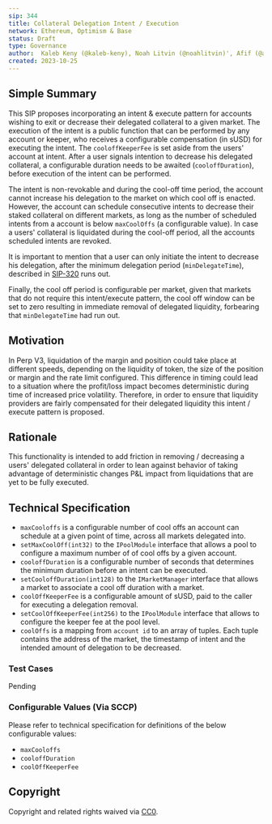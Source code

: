 ```yaml
---
sip: 344
title: Collateral Delegation Intent / Execution
network: Ethereum, Optimism & Base
status: Draft
type: Governance
author:  Kaleb Keny (@kaleb-keny), Noah Litvin (@noahlitvin)', Afif (@aband1)
created: 2023-10-25
---
```


<!--You can leave these HTML comments in your merged SIP and delete the visible duplicate text guides, they will not appear and may be helpful to refer to if you edit it again. This is the suggested template for new SIPs. Note that an SIP number will be assigned by an editor. When opening a pull request to submit your SIP, please use an abbreviated title in the filename, `sip-draft_title_abbrev.md`. The title should be 44 characters or less.-->

## Simple Summary

<!--"If you can't explain it simply, you don't understand it well enough." Simply describe the outcome the proposed changes intends to achieve. This should be non-technical and accessible to a casual community member.-->

This SIP proposes incorporating an intent & execute pattern for accounts wishing to exit or decrease their delegated collateral to a given market. The execution of the intent is a public function that can be performed by any account or keeper, who receives a configurable compensation (in sUSD) for executing the intent. The `cooloffKeeperFee` is set aside from the users' account at intent.
After a user signals intention to decrease his delegated collateral, a configurable duration needs to be awaited (`cooloffDuration`), before execution of the intent can be performed.

The intent is non-revokable and during the cool-off time period, the account cannot increase his delegation to the market on which cool off is enacted. However, the account can schedule consecutive intents to decrease their staked collateral on different markets, as long as the number of scheduled intents from a account is below `maxCoolOffs` (a configurable value).
In case a users' collateral is liquidated during the cool-off period, all the accounts scheduled intents are revoked.

It is important to mention that a user can only initiate the intent to decrease his delegation, after the minimum delegation period (`minDelegateTime`), described in [SIP-320](https://sips.synthetix.io/sips/sip-320/) runs out.

Finally, the cool off period is configurable per market, given that markets that do not require this intent/execute pattern, the cool off window can be set to zero resulting in immediate removal of delegated liquidity, forbearing that `minDelegateTime` had run out.

## Motivation

<!--This is the problem statement. This is the *why* of the SIP. It should clearly explain *why* the current state of the protocol is inadequate.  It is critical that you explain *why* the change is needed, if the SIP proposes changing how something is calculated, you must address *why* the current calculation is inaccurate or wrong. This is not the place to describe how the SIP will address the issue!-->

In Perp V3, liquidation of the margin and position could take place at different speeds, depending on the liquidity of token, the size of the position or margin and  the rate limit configured. This difference in timing could lead to a situation where the profit/loss impact becomes deterministic during time of increased price volatility. Therefore, in order to ensure that liquidity providers are fairly compensated for their delegated liquidity this intent / execute pattern is proposed.  


## Rationale

<!--This is where you explain the reasoning behind how you propose to solve the problem. Why did you propose to implement the change in this way, what were the considerations and trade-offs. The rationale fleshes out what motivated the design and why particular design decisions were made. It should describe alternate designs that were considered and related work. The rationale may also provide evidence of consensus within the community, and should discuss important objections or concerns raised during discussion.-->

This functionality is intended to add friction in removing / decreasing a users' delegated collateral in order to lean against behavior of taking advantage of deterministic changes P&L impact from liquidations that are yet to be fully executed.

## Technical Specification

<!--The technical specification should outline the public API of the changes proposed. That is, changes to any of the interfaces Synthetix currently exposes or the creations of new ones.-->

- `maxCooloffs` is a configurable number of cool offs an account can schedule at a given point of time, across all markets delegated into.
- `setMaxCoolOff(int32)` to the `IPoolModule` interface that allows a pool to configure a maximum number of of cool offs by a given account.
- `cooloffDuration` is a configurable number of seconds that determines the minimum duration before an intent can be executed.
- `setCooloffDuration(int128)` to the `IMarketManager` interface that allows a market to associate a cool off duration with a market.
- `coolOffKeeperFee` is a configurable amount of sUSD, paid to the caller for executing a delegation removal.
- `setCoolOffKeeperFee(int256)` to the `IPoolModule` interface that allows to configure the keeper fee at the pool level.
- `coolOffs` is a mapping from `account id` to an array of tuples. Each tuple contains the address of the market, the timestamp of intent and the intended amount of delegation to be decreased.

### Test Cases

<!--Test cases for an implementation are mandatory for SIPs but can be included with the implementation..-->

Pending

### Configurable Values (Via SCCP)

<!--Please list all values configurable via SCCP under this implementation.-->

Please refer to technical specification for definitions of the below configurable values:
- `maxCooloffs` 
- `cooloffDuration` 
- `coolOffKeeperFee` 


## Copyright

Copyright and related rights waived via [CC0](https://creativecommons.org/publicdomain/zero/1.0/).
